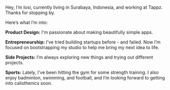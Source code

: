 Hey, I’m Iosi, currently living in Surabaya, Indonesia, and working at Tappz. Thanks for stopping by. 

Here’s what I’m into:

**Product Design:** I'm passionate about making beautifully simple apps.  

**Entrepreneurship:** I’ve tried building startups before - and failed. Now I’m focused on bootstrapping my studio to help me bring my next idea to life.

**Side Projects:** I’m always exploring new things and trying out different projects. 

**Sports:** Lately, I’ve been hitting the gym for some strength training. I also enjoy badminton, swimming, and football, and I’m looking forward to getting into calisthenics soon.

